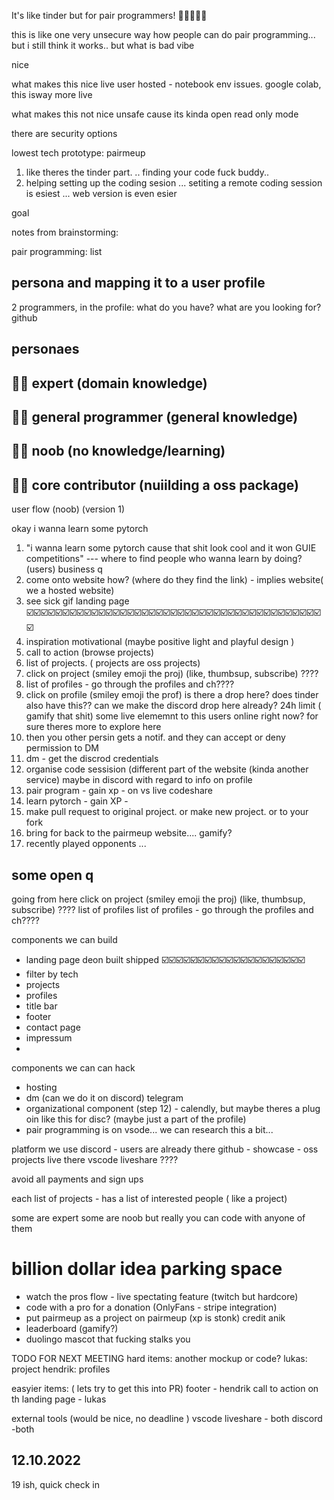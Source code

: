 
It's like tinder but for pair programmers! 🧑‍💻🧑‍💻💕


this is like one very unsecure way how people can do pair programming... but i still think it works.. but what is bad vibe

nice 

what makes this nice
    live
    user hosted - notebook env issues.
    google colab, this isway more live

what makes this not nice
    unsafe cause its kinda open 
    read only mode

there are security options

lowest tech prototype:
    pairmeup

1. like theres the tinder part. .. finding your code fuck buddy.. 
2. helping setting up the coding sesion ... setiting a remote coding session is esiest ... web version is even esier

goal 



notes from brainstorming:

pair programming:
list


## persona and mapping it to a user profile

2 programmers, in the profile:
    what do you have?
    what are you looking for?
    github 

##  personaes
    
## 👨‍🎓 expert (domain knowledge)

## 👨‍🏭 general programmer (general knowledge)

## 👨‍🎓 noob (no knowledge/learning)

## 👨‍🏭 core contributor (nuiilding a oss package)


user flow (noob) (version 1)

okay i wanna learn some pytorch

1. "i wanna learn some pytorch cause that shit look cool and it won GUIE competitions" --- where to find people who wanna learn by doing? (users) business q
2. come onto website how? (where do they find the link) - implies website( we a hosted website)
3. see sick gif landing page ☑️☑️☑️☑️☑️☑️☑️☑️☑️☑️☑️☑️☑️☑️☑️☑️☑️☑️☑️☑️☑️☑️☑️☑️☑️☑️☑️☑️☑️☑️☑️☑️☑️☑️☑️☑️☑️☑️☑️☑️☑️☑️
4. inspiration motivational (maybe positive light and playful design )
5. call to action (browse projects)
6. list of projects. ( projects are oss projects)
7. click on project (smiley emoji the proj) (like, thumbsup, subscribe) ????
8. list of profiles - go through the profiles and ch????
9. click on profile (smiley emoji the prof) is there a drop here? does tinder also have this?? can we make the discord drop here already? 24h limit ( gamify that shit) some live elememnt to this users online right now? for sure theres more to explore here 
10. then you other persin gets a notif. and they can accept or deny permission to DM
11. dm - get the discrod credentials
12. organise code sessision (different part of the website (kinda another service) maybe in discord with regard to info on profile
13. pair program - gain xp - on vs live codeshare
14. learn pytorch - gain XP - 
15. make pull request to original project. or make new project. or to your fork
16. bring for back to the pairmeup website.... gamify? 
17. recently played opponents ... 

some open q
-------
going from here 
click on project (smiley emoji the proj) (like, thumbsup, subscribe) ????
list of profiles
list of profiles - go through the profiles and ch????


components we can build 
 - landing page deon built shipped ☑️☑️☑️☑️☑️☑️☑️☑️☑️☑️☑️☑️☑️☑️☑️☑️☑️☑️☑️☑️
 - filter by tech
 - projects
 - profiles
 - title bar
 - footer
 - contact page
 - impressum
 - 


components we can can hack 
 - hosting
 - dm (can we do it on discord) telegram
 - organizational component (step 12) - calendly, but maybe theres a plug oin like this for disc? (maybe just a part of the profile)
 - pair programming is on vsode... we can research this a bit... 


platform we use
discord - users are already there
github - showcase - oss projects live there
vscode liveshare ???? 


avoid all payments and sign ups


each list of projects -  has a list of interested people ( like a project) 

some are expert some are noob
but really you can code with anyone of them


# billion dollar idea parking space
 - watch the pros flow - live spectating feature (twitch but hardcore)
 - code with a pro for a donation (OnlyFans - stripe integration)
 - put pairmeup as a project on pairmeup (xp is stonk) credit anik
 - leaderboard (gamify?)
 - duolingo mascot that fucking stalks you 


TODO FOR NEXT MEETING
hard items: another mockup or code? 
lukas: project
hendrik: profiles

easyier items: ( lets try to get this into PR)
footer - hendrik
call to action on th landing page - lukas

external tools (would be nice, no deadline )
vscode liveshare - both 
discord -both

12.10.2022
---------

19 ish, quick check in
